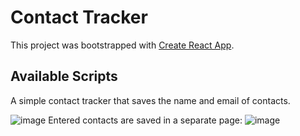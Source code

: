 # Contact Tracker
This project was bootstrapped with [Create React App](https://github.com/facebook/create-react-app).

## Available Scripts

A simple contact tracker that saves the name and email of contacts. 

![image](https://user-images.githubusercontent.com/106726333/188240600-c1562dd5-15c2-4d1f-beca-f97ff7863fb3.png)
Entered contacts are saved in a separate page:
![image](https://user-images.githubusercontent.com/106726333/188240741-2b1261be-59c5-4d63-acd0-25bc633d01a5.png)
